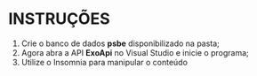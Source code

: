 # **INSTRUÇÕES**
1. Crie o banco de dados **psbe** disponibilizado na pasta;
2. Agora abra a API **ExoApi** no Visual Studio e inicie o programa;
3. Utilize o Insomnia para manipular o conteúdo